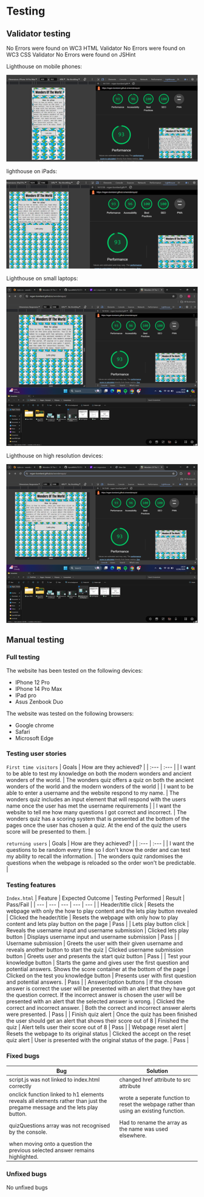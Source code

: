 # Testing
## Validator testing
No Errors were found on WC3 HTML Validator
No Errors were found on WC3 CSS Validator
No Errors were found on JSHint

Lighthouse on mobile phones:

![lighthouse on mobile phones](assets/images/testing/lighthouse_on_mobile.png)

lighthouse on iPads:

![lighthouse on iPad](assets/images/testing/lighthouse_on_ipad.png)

Lighthouse on small laptops:

![lighthouse on small laptops](assets/images/testing/lighthouse_on_smalllaptops.png)

Lighthouse on high resolution devices:

![lighthouse on high resolution devices](assets/images/testing/lighthouse_on_highresolution.png)

## Manual testing
### Full testing
The website has been tested on the following devices:
* IPhone 12 Pro
* IPhone 14 Pro Max
* IPad pro
* Asus Zenbook Duo

The website was tested on the following browsers:
* Google chrome
* Safari
* Microsoft Edge

### Testing user stories
`First time visitors`
| Goals | How are they achieved? |
| :--- | :--- |
| I want to be able to test my knowledge on both the modern wonders and ancient wonders of the world. | The wonders quiz offers a quiz on both the ancient wonders of the world and the modern wonders of the world |
| I want to be able to enter a username and the website respond to my name. | The wonders quiz includes an input element that will respond with the users name once the user has met the username requirements |
| I want the website to tell me how many questions I got correct and incorrect. | The wonders quiz has a scoring system that is presented at the bottom of the pages once the user has chosen a quiz. At the end of the quiz the users score will be presented to them. |

`returning users`
| Goals | How are they achieved? |
| :--- | :--- |
| I want the questions to be random every time so I don't know the order and can test my ability to recall the information. | The wonders quiz randomises the questions when the webpage is reloaded so the order won't be predictable. | 

### Testing features
`Index.html`
| Feature | Expected Outcome | Testing Performed | Result | Pass/Fail |
| --- | --- | --- | --- | --- |
| Header/title click | Resets the webpage with only the how to play content and the lets play button revealed | Clicked the header/title | Resets the webpage with only how to play content and lets play button on the page | Pass |
| Lets play button click | Reveals the username input and username submission | Clicked lets play button | Displays username input and username submission | Pass |
| Username submission | Greets the user with their given username and reveals another button to start the quiz | Clicked username submission button | Greets user and presents the start quiz button | Pass |
| Test your knowledge button | Starts the game and gives user the first question and potential answers. Shows the score container at the bottom of the page | Clicked on the test you knowledge button | Presents user with first question and potential answers. | Pass |
| Answer/option buttons | If the chosen answer is correct the user will be presented with an alert that they have got the question correct. If the incorrect answer is chosen the user will be presented with an alert that the selected answer is wrong. | Clicked the correct and incorrect answer. | Both the correct and incorrect answer alerts were presented. | Pass |
| Finish quiz alert | Once the quiz has been finished the user should get an alert that shows their score out of 8 | Finished the quiz | Alert tells user their score out of 8 | Pass |
| Webpage reset alert | Resets the webpage to its original status | Clicked the accept on the reset quiz alert | User is presented with the original status of the page. | Pass |


### Fixed bugs
| Bug | Solution |
| ---| ---|
| script.js was not linked to index.html correctly | changed href attribute to src attribute |
| onclick function linked to h1 elements reveals all elements rather than just the pregame message and the lets play button. | wrote a seperate function to reset the webpage rather than using an existing function. |
| quizQuestions array was not recognised by the console. | Had to rename the array as the name was used elsewhere. |
| when moving onto a question the previous selected answer remains highlighted. |  |

### Unfixed bugs
No unfixed bugs